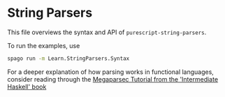# String Parsers

This file overviews the syntax and API of `purescript-string-parsers`.

To run the examples, use

```bash
spago run -m Learn.StringParsers.Syntax
```

For a deeper explanation of how parsing works in functional languages, consider reading through the [Megaparsec Tutorial from the 'Intermediate Haskell' book](https://markkarpov.com/megaparsec/megaparsec.html)
